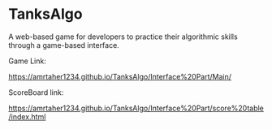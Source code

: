 
# TanksAlgo
A web-based game for developers to practice their algorithmic skills through a game-based interface.

Game Link:

https://amrtaher1234.github.io/TanksAlgo/Interface%20Part/Main/


ScoreBoard link:

https://amrtaher1234.github.io/TanksAlgo/Interface%20Part/score%20table/index.html


